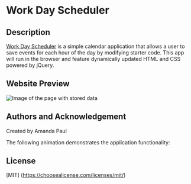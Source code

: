 # Work Day Scheduler

## Description

[Work Day Scheduler](https://amandapaul1223.github.io/Work-Day-Scheduler/) is a simple calendar application that allows a user to save events for each hour of the day by modifying starter code. This app will run in the browser and feature dynamically updated HTML and CSS powered by jQuery. 

## Website Preview

![Image of the page with stored data](.Assets/Work-Day-Scheduler.png)


## Authors and Acknowledgement

Created by Amanda Paul

The following animation demonstrates the application functionality:

## License

[MIT] (https://choosealicense.com/licenses/mit/)